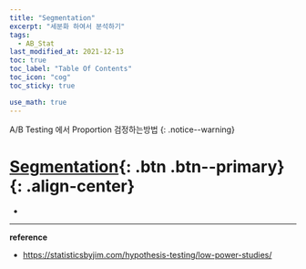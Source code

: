 ```yaml
---
title: "Segmentation"
excerpt: "세분화 하여서 분석하기"
tags:
  - AB_Stat
last_modified_at: 2021-12-13
toc: true
toc_label: "Table Of Contents"
toc_icon: "cog"
toc_sticky: true

use_math: true
---
```


A/B Testing 에서 Proportion 검정하는방법
{: .notice--warning}

# [Segmentation](#link){: .btn .btn--primary}{: .align-center}

- 

---

**reference**

- <https://statisticsbyjim.com/hypothesis-testing/low-power-studies/>



